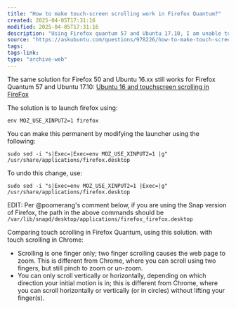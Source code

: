 ```yaml
---
title: "How to make touch-screen scrolling work in Firefox Quantum?"
created: 2025-04-05T17:31:16
modified: 2025-04-05T17:31:16
description: "Using Firefox quantum 57 and Ubuntu 17.10, I am unable to scroll a web page by touching the screen and sliding the page.  However this works in Chrome browser.How to make touch-screen scrolling w..."
source: "https://askubuntu.com/questions/978226/how-to-make-touch-screen-scrolling-work-in-firefox-quantum"
tags:
tags-link:
type: "archive-web"
---
```

The same solution for Firefox 50 and Ubuntu 16.xx still works for Firefox Quantum 57 and Ubuntu 17.10: [Ubuntu 16 and touchscreen scrolling in FireFox](https://askubuntu.com/questions/853910/ubuntu-16-and-touchscreen-scrolling-in-firefox)

The solution is to launch firefox using:

```
env MOZ_USE_XINPUT2=1 firefox
```

You can make this permanent by modifying the launcher using the following:

```
sudo sed -i "s|Exec=|Exec=env MOZ_USE_XINPUT2=1 |g" /usr/share/applications/firefox.desktop
```

To undo this change, use:

```
sudo sed -i "s|Exec=env MOZ_USE_XINPUT2=1 |Exec=|g" /usr/share/applications/firefox.desktop
```

EDIT: Per @poomerang's comment below, if you are using the Snap version of Firefox, the path in the above commands should be `/var/lib/snapd/desktop/applications/firefox_firefox.desktop`

Comparing touch scrolling in Firefox Quantum, using this solution. with touch scrolling in Chrome:

- Scrolling is one finger only; two finger scrolling causes the web page to zoom. This is different from Chrome, where you can scroll using two fingers, but still pinch to zoom or un-zoom.
- You can only scroll vertically or horizontally, depending on which direction your initial motion is in; this is different from Chrome, where you can scroll horizontally or vertically (or in circles) without lifting your finger(s).
